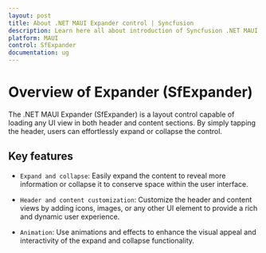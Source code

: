 ```yaml
---
layout: post
title: About .NET MAUI Expander control | Syncfusion
description: Learn here all about introduction of Syncfusion .NET MAUI Expander (SfExpander) control, its elements and more.
platform: MAUI
control: SfExpander
documentation: ug
---
```


# Overview of Expander (SfExpander)

The .NET MAUI Expander (SfExpander) is a layout control capable of loading any UI view in both header and content sections. By simply tapping the header, users can effortlessly expand or collapse the control.

## Key features

* `Expand and collapse`: Easily expand the content to reveal more information or collapse it to conserve space within the user interface.

* `Header and content customization`: Customize the header and content views by adding icons, images, or any other UI element to provide a rich and dynamic user experience.

* `Animation`: Use animations and effects to enhance the visual appeal and interactivity of the expand and collapse functionality.
